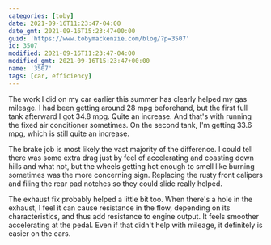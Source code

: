 ```yaml
---
categories: [toby]
date: 2021-09-16T11:23:47-04:00
date_gmt: 2021-09-16T15:23:47+00:00
guid: 'https://www.tobymackenzie.com/blog/?p=3507'
id: 3507
modified: 2021-09-16T11:23:47-04:00
modified_gmt: 2021-09-16T15:23:47+00:00
name: '3507'
tags: [car, efficiency]
---
```


The work I did on my car earlier this summer has clearly helped my gas mileage.  I had been getting around 28 mpg beforehand, but the first full tank afterward I got 34.8 mpg.<!--more-->  Quite an increase.  And that's with running the fixed air conditioner sometimes.  On the second tank, I'm getting 33.6 mpg, which is still quite an increase.

The brake job is most likely the vast majority of the difference.  I could tell there was some extra drag just by feel of accelerating and coasting down hills and what not, but the wheels getting hot enough to smell like burning sometimes was the more concerning sign.  Replacing the rusty front calipers and filing the rear pad notches so they could slide really helped.

The exhaust fix probably helped a little bit too.  When there's a hole in the exhaust, I feel it can cause resistance in the flow, depending on its characteristics, and thus add resistance to engine output.  It feels smoother accelerating at the pedal.  Even if that didn't help with mileage, it definitely is easier on the ears.
